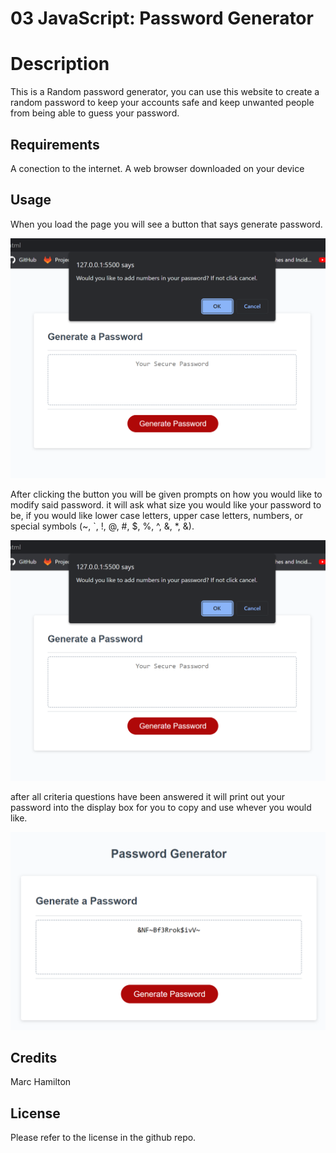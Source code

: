 # 03 JavaScript: Password Generator
# Description
This is a Random password generator, you can use this website to create a random password 
to keep your accounts safe and keep unwanted people from being able to guess your password.

## Requirements
A conection to the internet.
A web browser downloaded on your device


## Usage
When you load the page you will see a button that says generate password.

![Screenshot-of-password-generator](./Assets/prompt-for-password-criteria.png)

After clicking the button you will be given prompts on how you would like to modify said password.
it will ask what size you would like your password to be,
if you would like lower case letters,
upper case letters,
numbers, 
or special symbols (~, `, !, @, #, $, %, ^, &, *, &).

![prompt-for-password-criteria](./assets/prompt-for-password-criteria.png)

after all criteria questions have been answered it will print out your password into the display box for you to copy and use whever you would like.

![random-password-generator](./Assets/random-password-generator.png)

## Credits
Marc Hamilton

## License

Please refer to the license in the github repo.

